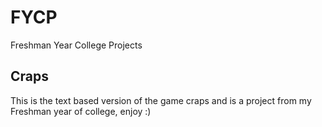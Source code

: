 # FYCP
Freshman Year College Projects

## Craps
This is the text based version of the game craps and is a project from my Freshman year of college, enjoy :)
